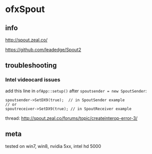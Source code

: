 ofxSpout
========

## info

http://spout.zeal.co/

https://github.com/leadedge/Spout2

## troubleshooting

### Intel videocard issues
add this line in `ofApp::setup()` after `spoutsender = new SpoutSender`:

```
spoutsender->SetDX9(true);  // in SpoutSender example
// or
spoutreceiver->SetDX9(true); // in SpoutReceiver example
```
thread: http://spout.zeal.co/forums/topic/createinterop-error-3/

## meta

tested on win7, win8, nvidia 5xx, intel hd 5000
